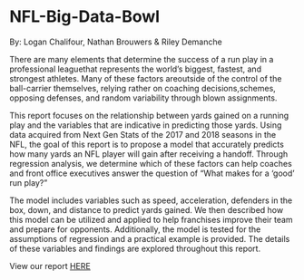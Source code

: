 # NFL-Big-Data-Bowl
By: Logan Chalifour, Nathan Brouwers & Riley Demanche

There are many elements that determine the success of a run play in a professional leaguethat represents the world’s biggest, fastest, and strongest athletes. Many of these factors areoutside of the control of the ball-carrier themselves, relying rather on coaching decisions,schemes, opposing defenses, and random variability through blown assignments.

This report focuses on the relationship between yards gained on a running play and the variables that are indicative in predicting those yards. Using data acquired from Next Gen Stats of the 2017 and 2018 seasons in the NFL, the goal of this report is to propose a model that accurately predicts how many yards an NFL player will gain after receiving a handoff. Through regression analysis, we determine which of these factors can help coaches and front office executives answer the question of “What makes for a ‘good’ run play?” 

The model includes variables such as speed, acceleration, defenders in the box, down, and distance to predict yards gained. We then described how this model can be utilized and applied to help franchises improve their team and prepare for opponents. Additionally, the model is tested for the assumptions of regression and a practical example is provided. The details of these variables and findings are explored throughout this report.

View our report [HERE](https://storage.googleapis.com/kaggle-forum-message-attachments/694640/14581/NFL%20Big%20Data%20Bowl.pdf)
